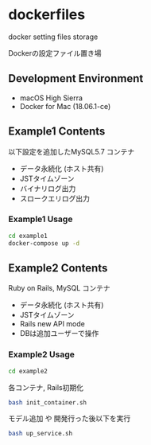 # dockerfiles
docker setting files storage  

Dockerの設定ファイル置き場



## Development Environment
- macOS High Sierra
- Docker for Mac (18.06.1-ce)

## Example1 Contents
以下設定を追加したMySQL5.7 コンテナ
- データ永続化 (ホスト共有)
- JSTタイムゾーン
- バイナリログ出力
- スロークエリログ出力

### Example1 Usage
```sh
cd example1  
docker-compose up -d
```
 
## Example2 Contents
 Ruby on Rails, MySQL コンテナ
- データ永続化 (ホスト共有)
- JSTタイムゾーン
- Rails new API mode
- DBは追加ユーザーで操作

### Example2 Usage
```sh
cd example2  
```
各コンテナ, Rails初期化  
```sh
bash init_container.sh
```
モデル追加 や 開発行った後以下を実行
```sh
bash up_service.sh
```
